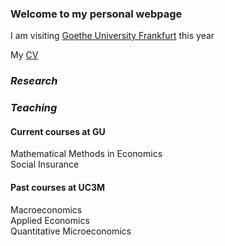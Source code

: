 ### Welcome to my personal webpage
I am visiting [Goethe University Frankfurt](http://www.uni-frankfurt.de) this year

My [CV](ilianareggio/ilianareggio.github.io/IlianaReggio_CV_Feb2019.pdf)

### **_Research_**


### **_Teaching_**
#### Current courses at GU  
Mathematical Methods in Economics  
Social Insurance  

#### Past courses at UC3M  
Macroeconomics  
Applied Economics  
Quantitative Microeconomics
